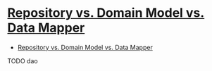 # [Repository vs. Domain Model vs. Data Mapper](http://www.bradoncode.com/blog/2013/08/repository-vs-domain-model-vs-data.html)

- [Repository vs. Domain Model vs. Data Mapper](#repository-vs-domain-model-vs-data-mapper)














TODO dao